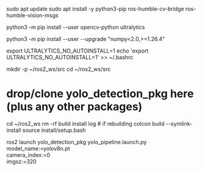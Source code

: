 sudo apt update
sudo apt install -y python3-pip ros-humble-cv-bridge ros-humble-vision-msgs

python3 -m pip install --user opencv-python ultralytics

python3 -m pip install --user --upgrade "numpy<2.0,>=1.26.4"

export ULTRALYTICS_NO_AUTOINSTALL=1
echo 'export ULTRALYTICS_NO_AUTOINSTALL=1' >> ~/.bashrc


mkdir -p ~/ros2_ws/src
cd ~/ros2_ws/src
# drop/clone yolo_detection_pkg here (plus any other packages)
cd ~/ros2_ws
rm -rf build install log        # if rebuilding
colcon build --symlink-install
source install/setup.bash



ros2 launch yolo_detection_pkg yolo_pipeline.launch.py \
      model_name:=yolov8n.pt \
      camera_index:=0 \
      imgsz:=320


